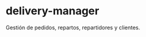 delivery-manager
==============================

Gestión de pedidos, repartos, repartidores y clientes.
